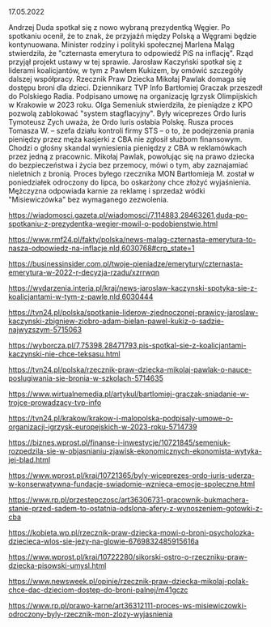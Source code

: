 17.05.2022

Andrzej Duda spotkał się z nowo wybraną prezydentką Węgier. Po spotkaniu ocenił, że to znak, że przyjaźń między Polską a Węgrami będzie kontynuowana. Minister rodziny i polityki społecznej Marlena Maląg stwierdziła, że "czternasta emerytura to odpowiedź PiS na inflację". Rząd przyjął projekt ustawy w tej sprawie. Jarosław Kaczyński spotkał się z liderami koalicjantów, w tym z Pawłem Kukizem, by omówić szczegóły dalszej współpracy. Rzecznik Praw Dziecka Mikołaj Pawlak domaga się dostępu broni dla dzieci. Dziennikarz TVP Info Bartłomiej Graczak przeszedł do Polskiego Radia. Podpisano umowę na organizację Igrzysk Olimpijskich w Krakowie w 2023 roku. Olga Semeniuk stwierdziła, że pieniądze z KPO pozwolą zablokować "system stagflacyjny". Były wiceprezes Ordo Iuris Tymoteusz Zych uważa, że Ordo Iuris osłabia Polskę. Rusza proces Tomasza W. – szefa działu kontroli firmy STS – o to, że podejrzenia prania pieniędzy przez męża kasjerki z CBA nie zgłosił służbom finansowym. Chodzi o głośny skandal wyniesienia pieniędzy z CBA w reklamówkach przez jedną z pracownic. Mikołaj Pawlak, powołując się na prawo dziecka do bezpieczeństwa i życia bez przemocy, mówi o tym, aby zaznajamiać nieletnich z bronią. Proces byłego rzecznika MON Bartłomieja M. został w poniedziałek odroczony do lipca, bo oskarżony chce złożyć wyjaśnienia. Mężczyzna odpowiada karnie za reklamę i sprzedaż wódki "Misiewiczówka" bez wymaganego zezwolenia.

https://wiadomosci.gazeta.pl/wiadomosci/7,114883,28463261,duda-po-spotkaniu-z-prezydentka-wegier-mowil-o-podobienstwie.html

https://www.rmf24.pl/fakty/polska/news-malag-czternasta-emerytura-to-nasza-odpowiedz-na-inflacje,nId,6030768#crp_state=1

https://businessinsider.com.pl/twoje-pieniadze/emerytury/czternasta-emerytura-w-2022-r-decyzja-rzadu/xzrrwqn

https://wydarzenia.interia.pl/kraj/news-jaroslaw-kaczynski-spotyka-sie-z-koalicjantami-w-tym-z-pawle,nId,6030444

https://tvn24.pl/polska/spotkanie-liderow-zjednoczonej-prawicy-jaroslaw-kaczynski-zbigniew-ziobro-adam-bielan-pawel-kukiz-o-sadzie-najwyzszym-5715063

https://wyborcza.pl/7,75398,28471793,pis-spotkal-sie-z-koalicjantami-kaczynski-nie-chce-teksasu.html

https://tvn24.pl/polska/rzecznik-praw-dziecka-mikolaj-pawlak-o-nauce-poslugiwania-sie-bronia-w-szkolach-5714635

https://www.wirtualnemedia.pl/artykul/bartlomiej-graczak-sniadanie-w-trojce-prowadzacy-tvp-info

https://tvn24.pl/krakow/krakow-i-malopolska-podpisaly-umowe-o-organizacji-igrzysk-europejskich-w-2023-roku-5714739

https://biznes.wprost.pl/finanse-i-inwestycje/10721845/semeniuk-rozpedzila-sie-w-objasnianiu-zjawisk-ekonomicznych-ekonomista-wytyka-jej-blad.html

https://www.wprost.pl/kraj/10721365/byly-wiceprezes-ordo-iuris-uderza-w-konserwatywna-fundacje-swiadomie-wznieca-emocje-spoleczne.html

https://www.rp.pl/przestepczosc/art36306731-pracownik-bukmachera-stanie-przed-sadem-to-ostatnia-odslona-afery-z-wynoszeniem-gotowki-z-cba

https://kobieta.wp.pl/rzecznik-praw-dziecka-mowi-o-broni-psycholozka-dziecieca-wlos-sie-jezy-na-glowie-6769832485915616a

https://www.wprost.pl/kraj/10722280/sikorski-ostro-o-rzeczniku-praw-dziecka-pisowski-umysl.html

https://www.newsweek.pl/opinie/rzecznik-praw-dziecka-mikolaj-polak-chce-dac-dzieciom-dostep-do-broni-palnej/m41gczc

https://www.rp.pl/prawo-karne/art36312111-proces-ws-misiewiczowki-odroczony-byly-rzecznik-mon-zlozy-wyjasnienia